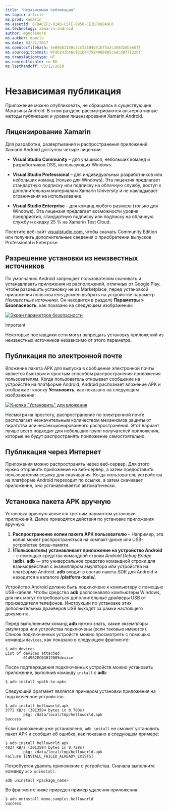 ```yaml
---
title: "Независимая публикация"
ms.topic: article
ms.prod: xamarin
ms.assetid: 6FB4DEF2-01AD-C5FE-0950-CE1BF088A9C6
ms.technology: xamarin-android
author: mgmclemore
ms.author: mamcle
ms.date: 03/21/2017
ms.openlocfilehash: 5e09bb1150c3cc53104b41b75a2c3d4d2db4e5ff
ms.sourcegitcommit: 0fdb243b46cf21be47584900805cadcd077121bf
ms.translationtype: HT
ms.contentlocale: ru-RU
ms.lasthandoff: 03/12/2018
---
```

# <a name="publishing-independently"></a>Независимая публикация

Приложение можно опубликовать, не обращаясь в существующие Магазины Android. В этом разделе рассматриваются альтернативные методы публикации и уровни лицензирования Xamarin.Android.


## <a name="xamarin-licensing"></a>Лицензирование Xamarin

Для разработки, развертывания и распространения приложений Xamarin.Android доступны четыре лицензии:

-   **Visual Studio Community** &ndash; для учащихся, небольших команд и разработчиков OSS, использующих Windows.

-   **Visual Studio Professional** &ndash; для индивидуальных разработчиков или небольших команд (только для Windows). Эта лицензия предлагает стандартную подписку или подписку на облачную службу, доступ к дополнительным материалам Xamarin University и не накладывает ограничения на использование.

-   **Visual Studio Enterprise** &ndash; для команд любого размера (только для Windows). Эта лицензия предлагает возможности уровня предприятия, стандартную подписку или подписку на облачную службу и скидку 25 % на Xamarin Test Cloud.

Посетите веб-сайт [visualstudio.com](https://www.visualstudio.com/xamarin/), чтобы скачать Community Edition или получить дополнительные сведения о приобретении выпусков Professional и Enterprise.


## <a name="allow-installation-from-unknown-sources"></a>Разрешение установки из неизвестных источников

По умолчанию Android запрещает пользователям скачивать и устанавливать приложения из расположений, отличных от Google Play. Чтобы разрешить установку не из Marketplace, перед установкой приложения пользователь должен выбрать на устройстве параметр *Неизвестные источники*. Он находится в разделе **Параметры > Безопасность**, как показано на следующем изображении:

[![Экран параметров безопасности](publishing-independently-images/settings.png)](publishing-independently-images/settings.png#lightbox)


> [!IMPORTANT]
> Некоторые поставщики сети могут запрещать установку приложений из неизвестных источников независимо от этого параметра.



## <a name="publishing-by-e-mail"></a>Публикация по электронной почте

Вложение пакета APK для выпуска в сообщение электронной почты является быстрым и простым способом распространения приложения пользователям. Когда пользователь открывает сообщение на устройстве на платформе Android, Android распознает вложение APK и отображает кнопку **Установить**, как показано на следующем изображении:

[![Кнопка "Установить" для вложения](publishing-independently-images/publishing-via-email.png)](publishing-independently-images/publishing-via-email.png#lightbox)

Несмотря на простоту, распространение по электронной почте располагает незначительным количеством механизмов защиты от пиратства или несанкционированного распространения. Этот вариант лучше всего подходит для небольших групп получателей приложения, которые не будут распространять приложение самостоятельно.


## <a name="publishing-by-web"></a>Публикация через Интернет

Приложения можно распространять через веб-сервер. Для этого нужно отправить приложение на веб-сервер, а затем предоставить пользователям ссылку для скачивания. Когда пользователь устройства на платформе Android переходит по ссылке, а затем скачивает приложение, оно устанавливается автоматически.


## <a name="manually-installing-an-apk"></a>Установка пакета APK вручную

Установка вручную является третьим вариантом установки приложений. Далее приводятся действия по установке приложения вручную:

1.   **Распространение копии пакета APK пользователю** &ndash; Например, эта копия может распространяться на компакт-диске или USB-устройстве флэш-памяти.
1.   **(Пользователь) устанавливает приложение на устройство Android** &ndash; с помощью средства командной строки *Android Debug Bridge* (**adb**). **adb** — это универсальное средство командной строки для взаимодействия с экземпляром эмулятора или устройства на платформе Android. **adb** входит в состав пакета SDK для Android и находится в каталоге **<sdk>/platform-tools/**.

Устройство Android должно быть подключено к компьютеру с помощью USB-кабеля.
Чтобы средство **adb** распознавало компьютеры Windows, для них могут потребоваться дополнительные драйверы USB от производителя телефонов. Инструкции по установке этих дополнительных драйверов USB выходят за рамки настоящего документа.

Перед выполнением команд **adb** нужно знать, какие экземпляры эмулятора или устройства подключены (если таковые имеются). Список подключенных устройств можно просмотреть с помощью команды `devices`, как показано в следующем фрагменте:

```shell
$ adb devices
List of devices attached
        0149B2EC03012005device
```

После подтверждения подключенных устройств можно установить приложение, выполнив команду `install` с **adb**:

```shell
$ adb install <path-to-apk>
```

Следующий фрагмент является примером установки приложения на подключенное устройство.

```shell
$ adb install helloworld.apk
3772 KB/s (3013594 bytes in 0.780s)
        pkg: /data/local/tmp/helloworld.apk
Success
```

Если приложение уже установлено, `adb install` не сможет установить пакет APK и сообщит об ошибке, как показано в следующем примере:

```shell
$ adb install helloworld.apk
4037 KB/s (3013594 bytes in 0.728s)
        pkg: /data/local/tmp/helloworld.apk
Failure [INSTALL_FAILED_ALREADY_EXISTS]
```

Потребуется удалить приложение с устройства. Сначала выполните команду `adb uninstall`:

```shell
adb uninstall <package_name>
```

Во фрагменте ниже приведен пример удаления приложения:

```shell
$ adb uninstall mono.samples.helloworld
Success
```
